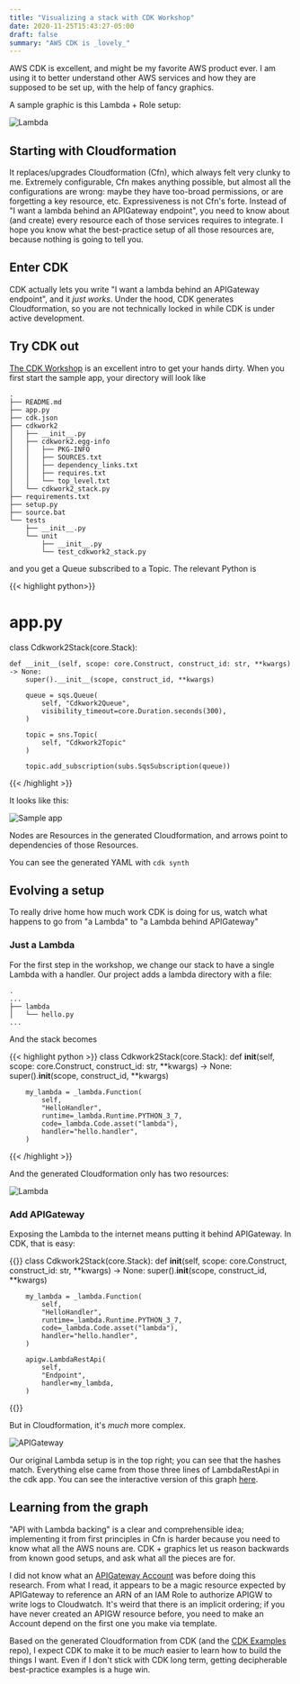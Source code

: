 ```yaml
---
title: "Visualizing a stack with CDK Workshop"
date: 2020-11-25T15:43:27-05:00
draft: false
summary: "AWS CDK is _lovely_"
---
```


AWS CDK is excellent, and might be my favorite AWS product ever.  I am using it to better understand other AWS services and how they are supposed to be set up, with the help of fancy graphics.

A sample graphic is this Lambda + Role setup:

![Lambda](/img/cdk_viz/step_1_lambda.png)

## Starting with Cloudformation

It replaces/upgrades Cloudformation (Cfn), which always felt very clunky to me.  Extremely configurable, Cfn makes anything possible, but almost all the configurations are wrong: maybe they have too-broad permissions, or are forgetting a key resource, etc.  Expressiveness is not Cfn's forte.  Instead of "I want a lambda behind an APIGateway endpoint", you need to know about (and create) every resource each of those services requires to integrate.  I hope you know what the best-practice setup of all those resources are, because nothing is going to tell you.

## Enter CDK

CDK actually lets you write "I want a lambda behind an APIGateway endpoint", and it _just works_.  Under the hood, CDK generates Cloudformation, so you are not technically locked in while CDK is under active development.

## Try CDK out

[The CDK Workshop](https://cdkworkshop.com/) is an excellent intro to get your hands dirty.  When you first start the sample app, your directory will look like
```
.
├── README.md
├── app.py
├── cdk.json
├── cdkwork2
│   ├── __init__.py
│   ├── cdkwork2.egg-info
│   │   ├── PKG-INFO
│   │   ├── SOURCES.txt
│   │   ├── dependency_links.txt
│   │   ├── requires.txt
│   │   └── top_level.txt
│   └── cdkwork2_stack.py
├── requirements.txt
├── setup.py
├── source.bat
└── tests
    ├── __init__.py
    └── unit
        ├── __init__.py
        └── test_cdkwork2_stack.py
```
and you get a Queue subscribed to a Topic.  The relevant Python is

{{< highlight python>}}
# app.py

class Cdkwork2Stack(core.Stack):

    def __init__(self, scope: core.Construct, construct_id: str, **kwargs) -> None:
        super().__init__(scope, construct_id, **kwargs)

        queue = sqs.Queue(
            self, "Cdkwork2Queue",
            visibility_timeout=core.Duration.seconds(300),
        )

        topic = sns.Topic(
            self, "Cdkwork2Topic"
        )

        topic.add_subscription(subs.SqsSubscription(queue))
{{< /highlight >}}

It looks like this:

![Sample app](/img/cdk_viz/sample_app.png)

Nodes are Resources in the generated Cloudformation, and arrows point to dependencies of those Resources.

You can see the generated YAML with `cdk synth`

## Evolving a setup

To really drive home how much work CDK is doing for us, watch what happens to go from "a Lambda" to "a Lambda behind APIGateway"

### Just a Lambda

For the first step in the workshop, we change our stack to have a single Lambda with a handler.  Our project adds a lambda directory with a file:

```
.
...
├── lambda
│   └── hello.py
...
```

And the stack becomes

{{< highlight python >}}
class Cdkwork2Stack(core.Stack):
    def __init__(self, scope: core.Construct, construct_id: str, **kwargs) -> None:
        super().__init__(scope, construct_id, **kwargs)

        my_lambda = _lambda.Function(
            self,
            "HelloHandler",
            runtime=_lambda.Runtime.PYTHON_3_7,
            code=_lambda.Code.asset("lambda"),
            handler="hello.handler",
        )
{{< /highlight >}}

And the generated Cloudformation only has two resources:

![Lambda](/img/cdk_viz/step_1_lambda.png)

### Add APIGateway

Exposing the Lambda to the internet means putting it behind APIGateway.  In CDK, that is easy:

{{<highlight python>}}
class Cdkwork2Stack(core.Stack):
    def __init__(self, scope: core.Construct, construct_id: str, **kwargs) -> None:
        super().__init__(scope, construct_id, **kwargs)

        my_lambda = _lambda.Function(
            self,
            "HelloHandler",
            runtime=_lambda.Runtime.PYTHON_3_7,
            code=_lambda.Code.asset("lambda"),
            handler="hello.handler",
        )

        apigw.LambdaRestApi(
            self,
            "Endpoint",
            handler=my_lambda,
        )
{{</highlight>}}

But in Cloudformation, it's _much_ more complex.

![APIGateway](/img/cdk_viz/step_2_apigateway.png)

Our original Lambda setup is in the top right; you can see that the hashes match.  Everything else came from those three lines of LambdaRestApi in the cdk app.  You can see the interactive version of this graph [here](http://www.ndexbio.org/viewer/networks/1f5303af-2f5d-11eb-9e72-0ac135e8bacf).

## Learning from the graph

"API with Lambda backing" is a clear and comprehensible idea; implementing it from first principles in Cfn is harder because you need to know what all the AWS nouns are.  CDK + graphics let us reason backwards from known good setups, and ask what all the pieces are for.

I did not know what an [APIGateway Account](https://docs.aws.amazon.com/AWSCloudFormation/latest/UserGuide/aws-resource-apigateway-account.html) was before doing this research.  From what I read, it appears to be a magic resource expected by APIGateway to reference an ARN of an IAM Role to authorize APIGW to write logs to Cloudwatch.  It's weird that there is an implicit ordering; if you have never created an APIGW resource before, you need to make an Account depend on the first one you make via template.

Based on the generated Cloudformation from CDK (and the [CDK Examples](https://github.com/aws-samples/aws-cdk-examples) repo), I expect CDK to make it to be _much_ easier to learn how to build the things I want.  Even if I don't stick with CDK long term, getting decipherable best-practice examples is a huge win.

